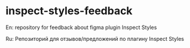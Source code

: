 # inspect-styles-feedback

En: repository for feedback about figma plugin Inspect Styles

Ru: Репозиторий для отзывов/предложений по плагину Inspect Styles
